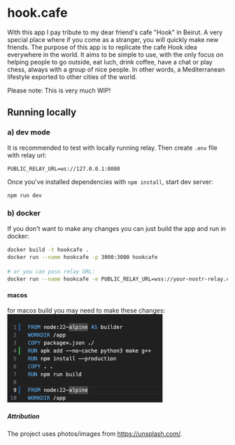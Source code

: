 # hook.cafe

With this app I pay tribute to my dear friend's cafe "Hook" in Beirut. A very special place where if you come as a stranger, you will quickly make new friends. The purpose of this app is to replicate the cafe Hook idea everywhere in the world. It aims to be simple to use, with the only focus on helping people to go outside, eat luch, drink coffee, have a chat or play chess, always with a group of nice people. In other words, a Mediterranean lifestyle exported to other cities of the world. 

Please note: This is very much WIP!

## Running locally

### a) dev mode
It is recommended to test with locally running relay. Then create `.env` file with relay url:
```
PUBLIC_RELAY_URL=ws://127.0.0.1:8080
```
Once you've installed dependencies with `npm install`, start dev server:
```bash
npm run dev
```
### b) docker
If you don't want to make any changes you can just build the app and run in docker:
```bash
docker build -t hookcafe .
docker run --name hookcafe -p 3000:3000 hookcafe

# or you can pass relay URL:
docker run --name hookcafe -e PUBLIC_RELAY_URL=wss://your-nostr-relay.com -p 3000:3000 hookcafe
```
#### macos
for macos build you may need to make these changes:
![alt text](macos.png)


##### Attribution
The project uses photos/images from https://unsplash.com/.